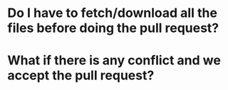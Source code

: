 # Do I have to fetch/download all the files before doing the pull request?
# What if there is any conflict and we accept the pull request?
